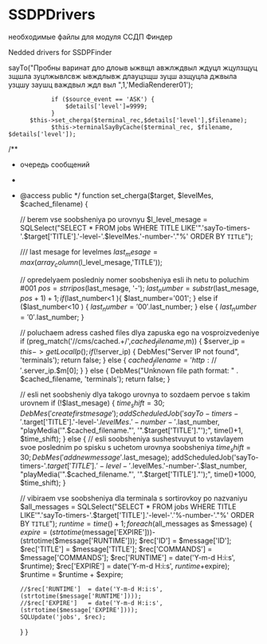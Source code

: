 # SSDPDrivers
необходимые файлы для модуля ССДП Финдер

Nedded drivers for SSDPFinder

sayTo("Пробны варинат дло длоыв ыжвщл авжлждвыл ждуцл жцулзщуц зщшла зуцлжывлсвж ывждлывж длауцзщш зуцш азщуцла джвыла узцшу заушц важдвыл ждл выл ",1,'MediaRenderer01');

                if ($source_event == 'ASK') {
                    $details['level']=9999;
                }
		  $this->set_cherga($terminal_rec,$details['level'],$filename);
                $this->terminalSayByCache($terminal_rec, $filename, $details['level']);

/**
* очередь сообщений 
*
* @access public
*/
function set_cherga($target, $levelMes, $cached_filename) { 

   // berem vse soobsheniya po urovnyu
   $l_level_mesage = SQLSelect("SELECT * FROM jobs WHERE TITLE LIKE'".'sayTo-timers-'.$target['TITLE'].'-level-'.$levelMes.'-number-'."%' ORDER BY `TITLE`");

   ///  last mesage for levelmes
   $last_mesage = max(array_column($l_level_mesage,'TITLE'));

   // opredelyaem posledniy nomer soobsheniya esli ih netu to poluchim #001
   $pos = strripos($last_mesage, '-');
   $last_number = substr($last_mesage, $pos+1)+1;
   if ($last_number<1 ){
      $last_number='001';
    } else if ($last_number<10 ) {
      $last_number='00'.$last_number;
    } else {
      $last_number='0'.$last_number;
    }

    // poluchaem adress cashed files dlya zapuska ego na vosproizvedeniye
    if (preg_match('/\/cms\/cached.+/',$cached_filename,$m)) {
        $server_ip = $this->getLocalIp();
        if (!$server_ip) {
            DebMes("Server IP not found", 'terminals');
            return false;
        } else {
            $cached_filename='http://'.$server_ip.$m[0];
        }
    } else {
        DebMes("Unknown file path format: " . $cached_filename, 'terminals');
        return false;
    }
 
    // esli net soobsheniy dlya takogo urovnya to sozdaem pervoe s takim urovnem
    if (!$last_mesage) {
       $time_shift = 30;
       DebMes('create first mesage');
       addScheduledJob('sayTo-timers-'.$target['TITLE'].'-level-'.$levelMes.'-number-'.$last_number, "playMedia('".$cached_filename."', '".$target['TITLE']."');", time()+1, $time_shift);
    } else {
    // esli soobsheniya sushestvuyut to vstavlayem svoe poslednim po spisku s uchetom urovnya soobsheniya
        $time_shift = 30;
        DebMes('add new message'.$last_mesage);
        addScheduledJob('sayTo-timers-'.$target['TITLE'].'-level-'.$levelMes.'-number-'.$last_number, "playMedia('".$cached_filename."', '".$target['TITLE']."');", time()+1000, $time_shift);
    }

    // vibiraem vse soobsheniya dla terminala s sortirovkoy po nazvaniyu
    $all_messages = SQLSelect("SELECT * FROM jobs WHERE TITLE LIKE'".'sayTo-timers-'.$target['TITLE'].'-level-'.'%-number-'."%' ORDER BY `TITLE`");
    $runtime = time()+1;
    foreach ($all_messages as $message) {
      $expire = (strtotime($message['EXPIRE']))-(strtotime($message['RUNTIME']));
      $rec['ID']       = $message['ID'];
      $rec['TITLE']    = $message['TITLE'];
      $rec['COMMANDS'] = $message['COMMANDS'];
      $rec['RUNTIME']  = date('Y-m-d H:i:s', $runtime);
      $rec['EXPIRE']   = date('Y-m-d H:i:s', $runtime+$expire);
      $runtime = $runtime + $expire;
      
      //$rec['RUNTIME']  = date('Y-m-d H:i:s', (strtotime($message['RUNTIME'])));
      //$rec['EXPIRE']   = date('Y-m-d H:i:s', (strtotime($message['EXPIRE'])));
      SQLUpdate('jobs', $rec);
     }
   }
